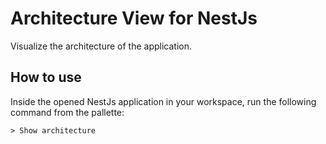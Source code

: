 # Architecture View for NestJs
Visualize the architecture of the application.

## How to use
Inside the opened NestJs application in your workspace, run the following command from the pallette:
```
> Show architecture
```